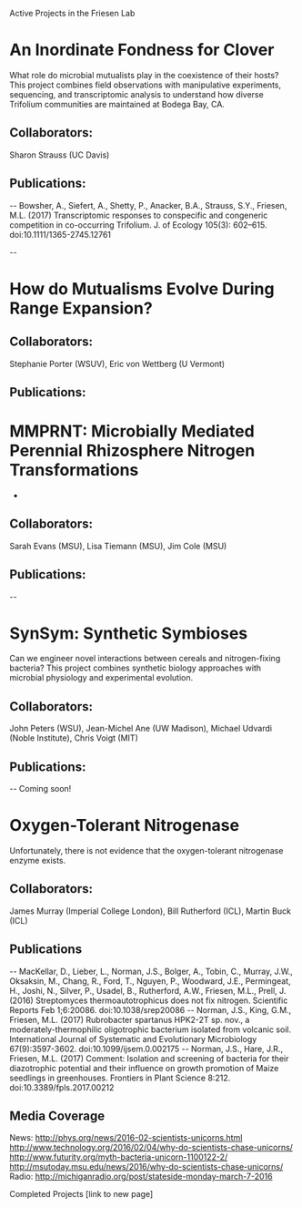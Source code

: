 Active Projects in the Friesen Lab


# An Inordinate Fondness for Clover

What role do microbial mutualists play in the coexistence of their hosts? This project combines field observations with manipulative experiments, sequencing, and transcriptomic analysis to understand how diverse Trifolium communities are maintained at Bodega Bay, CA.

## Collaborators:
Sharon Strauss (UC Davis)

## Publications:

-- Bowsher, A., Siefert, A., Shetty, P., Anacker, B.A., Strauss, S.Y., Friesen, M.L. (2017) Transcriptomic responses to conspecific and congeneric competition in co-occurring Trifolium. J. of Ecology 105(3): 602–615. doi:10.1111/1365-2745.12761

-- 

# How do Mutualisms Evolve During Range Expansion?

## Collaborators:
Stephanie Porter (WSUV), Eric von Wettberg (U Vermont)

## Publications:


# MMPRNT: Microbially Mediated Perennial Rhizosphere Nitrogen Transformations

-
## Collaborators:
Sarah Evans (MSU), Lisa Tiemann (MSU), Jim Cole (MSU)

## Publications:
-- 

# SynSym: Synthetic Symbioses

Can we engineer novel interactions between cereals and nitrogen-fixing bacteria? This project combines synthetic biology approaches with microbial physiology and experimental evolution.

## Collaborators:
John Peters (WSU), Jean-Michel Ane (UW Madison), Michael Udvardi (Noble Institute), Chris Voigt (MIT)

## Publications:
-- Coming soon!

# Oxygen-Tolerant Nitrogenase

Unfortunately, there is not evidence that the oxygen-tolerant nitrogenase enzyme exists.

## Collaborators:
James Murray (Imperial College London), Bill Rutherford (ICL), Martin Buck (ICL)

## Publications
-- MacKellar, D., Lieber, L., Norman, J.S., Bolger, A., Tobin, C., Murray, J.W., Oksaksin, M., Chang, R., Ford, T., Nguyen, P., Woodward, J.E., Permingeat, H., Joshi, N., Silver, P., Usadel, B., Rutherford, A.W., Friesen, M.L., Prell, J. (2016) Streptomyces thermoautotrophicus does not fix nitrogen. Scientific Reports Feb 1;6:20086. doi:10.1038/srep20086
-- Norman, J.S., King, G.M., Friesen, M.L. (2017) Rubrobacter spartanus HPK2-2T sp. nov., a moderately-thermophilic oligotrophic bacterium isolated from volcanic soil. International Journal of Systematic and Evolutionary Microbiology 67(9):3597-3602. doi:10.1099/ijsem.0.002175
-- Norman, J.S., Hare, J.R., Friesen, M.L.  (2017) Comment: Isolation and screening of bacteria for their diazotrophic potential and their influence on growth promotion of Maize seedlings in greenhouses. Frontiers in Plant Science 8:212. doi:10.3389/fpls.2017.00212


## Media Coverage
News: http://phys.org/news/2016-02-scientists-unicorns.html 
	http://www.technology.org/2016/02/04/why-do-scientists-chase-unicorns/
	http://www.futurity.org/myth-bacteria-unicorn-1100122-2/
	http://msutoday.msu.edu/news/2016/why-do-scientists-chase-unicorns/ 
Radio: http://michiganradio.org/post/stateside-monday-march-7-2016

Completed Projects [link to new page]
